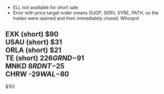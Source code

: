 - ELL not available for short sale
- Error with price target order means SUGP, SERV, SYRE, PATH, so the trades were opened and then immediately closed. Whoops!

EXK (short) $90  
USAU (short) $31  
ORLA (short) $21  
TE (short) $226  
GRND -$91  
MNKD $8  
RDNT -$25  
CHRW -$29  
WAL -$80  
---------  
$151
